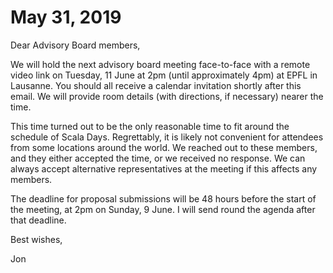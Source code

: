 # May 31, 2019

Dear Advisory Board members,

We will hold the next advisory board meeting face-to-face with a remote video link on Tuesday, 11 June at 2pm (until approximately 4pm) at EPFL in Lausanne. You should all receive a calendar invitation shortly after this email. We will provide room details (with directions, if necessary) nearer the time.

This time turned out to be the only reasonable time to fit around the schedule of Scala Days. Regrettably, it is likely not convenient for attendees from some locations around the world. We reached out to these members, and they either accepted the time, or we received no response. We can always accept alternative representatives at the meeting if this affects any members.

The deadline for proposal submissions will be 48 hours before the start of the meeting, at 2pm on Sunday, 9 June. I will send round the agenda after that deadline.

Best wishes,

Jon
